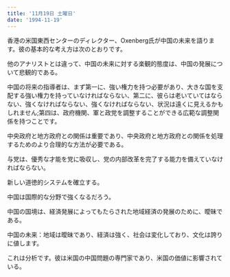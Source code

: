```yaml
---
title: '11月19日 土曜日'
date: '1994-11-19'
---
```


香港の米国東西センターのディレクター、Oxenberg氏が中国の未来を語ります。彼の基本的な考え方は次のとおりです。

他のアナリストとは違って、中国の未来に対する楽観的態度は、中国の発展について悲観的である。

中国の将来の指導者は、まず第一に、強い権力を持つ必要があり、大きな国を支配する強い権力を持っていなければならない、第二に、彼らは老いていてはならない、強くなければならない、強くなければならない、状況は遠くに見えるかもしれません;第四は、政府機関、軍と政党を調整することができる広範な調整関係を持つことです。

中央政府と地方政府との関係は重要であり、中央政府と地方政府との関係を処理するためのより合理的な方法が必要である。

与党は、優秀な才能を党に吸収し、党の内部改革を完了する能力を備えていなければならない。

新しい道徳的システムを確立する。

中国は国際的な分野で強くなるだろう。

中国の国境は、経済発展によってもたらされた地域経済の発展のために、曖昧である。

中国の未来：地域は曖昧であり、経済は強く、社会は変化しており、文化は誇りに値します。

これは分析です。彼は米国の中国問題の専門家であり、米国の価値に影響されている。

